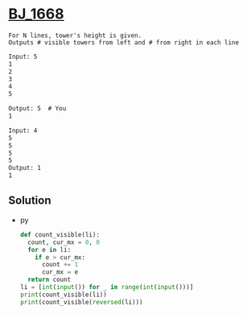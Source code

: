 # [BJ_1668](https://acmicpc.net/problem/1668)

```en
For N lines, tower's height is given.
Outputs # visible towers from left and # from right in each line
```

```txt
Input: 5
1
2
3
4
5

Output: 5  # You
1

Input: 4
5
5
5
5
Output: 1
1
```

## Solution

* py

  ```py
  def count_visible(li):
    count, cur_mx = 0, 0
    for e in li:
      if e > cur_mx:
        count += 1
        cur_mx = e
    return count
  li = [int(input()) for _ in range(int(input()))]
  print(count_visible(li))
  print(count_visible(reversed(li)))
  ```
